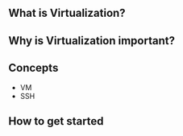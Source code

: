 ## What is Virtualization?

## Why is Virtualization important?

## Concepts
- VM
- SSH

## How to get started